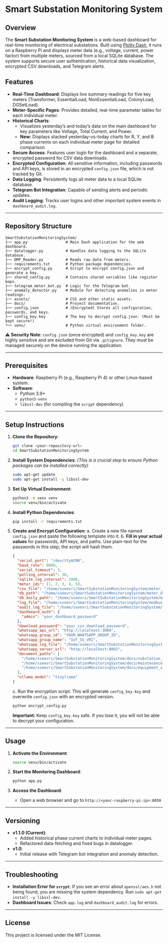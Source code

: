 # Smart Substation Monitoring System

## Overview

The **Smart Substation Monitoring System** is a web-based dashboard for real-time monitoring of electrical substations. Built using [Plotly Dash](https://dash.plotly.com/), it runs on a Raspberry Pi and displays meter data (e.g., voltage, current, power factor) from multiple meters, sourced from a local SQLite database. The system supports secure user authentication, historical data visualization, encrypted CSV downloads, and Telegram alerts.

## Features
- **Real-Time Dashboard**: Displays live summary readings for five key meters (Transformer, EssentialLoad, NonEssentialLoad, ColonyLoad, DGSetLoad).
- **Meter-Specific Pages**: Provides detailed, real-time parameter tables for each individual meter.
- **Historical Charts**:
    - Visualizes yesterday’s and today’s data on the main dashboard for key parameters like Voltage, Total Current, and Power.
    - **New:** Displays stacked yesterday-vs-today charts for R, Y, and B phase currents on each individual meter page for detailed comparison.
- **Secure Access**: Features user login for the dashboard and a separate, encrypted password for CSV data downloads.
- **Encrypted Configuration**: All sensitive information, including passwords and API keys, is stored in an encrypted `config.json` file, which is not tracked by Git.
- **Data Logging**: Persistently logs all meter data to a local SQLite database.
- **Telegram Bot Integration**: Capable of sending alerts and periodic updates.
- **Audit Logging**: Tracks user logins and other important system events in `dashboard_audit.log`.

---

## Repository Structure
```
SmartSubstationMonitoringSystem/
├── app.py                 # Main Dash application for the web dashboard.
├── datalogger.py          # Handles data logging to the SQLite database.
├── DMF_Reader.py          # Reads raw data from meters.
├── requirements.txt       # Python package dependencies.
├── encrypt_config.py      # Script to encrypt config.json and generate a key.
├── shared_config.py       # Contains shared variables like register maps.
├── telegram_meter_bot.py  # Logic for the Telegram bot.
├── anomaly_detector.py    # Module for detecting anomalies in meter readings.
├── assets/                # CSS and other static assets.
├── docs/                  # Project documentation.
├── config.json            # (Encrypted) Stores all configuration, passwords, and keys.
├── config_key.key         # The key to decrypt config.json. (Must be kept secure!)
└── venv/                  # Python virtual environment folder.
```
⚠️ **Security Note**: `config.json` (once encrypted) and `config_key.key` are highly sensitive and are excluded from Git via `.gitignore`. They must be managed securely on the device running the application.

---

## Prerequisites
- **Hardware**: Raspberry Pi (e.g., Raspberry Pi 4) or other Linux-based system.
- **Software**:
  - Python 3.9+
  - `python3-venv`
  - `libssl-dev` (for compiling the `scrypt` dependency)

---

## Setup Instructions

1. **Clone the Repository**:
   ```bash
   git clone <your-repository-url>
   cd SmartSubstationMonitoringSystem
   ```

2. **Install System Dependencies**:
   *(This is a crucial step to ensure Python packages can be installed correctly)*
   ```bash
   sudo apt-get update
   sudo apt-get install -y libssl-dev
   ```

3. **Set Up Virtual Environment**:
   ```bash
   python3 -m venv venv
   source venv/bin/activate
   ```

4. **Install Python Dependencies**:
   ```bash
   pip install -r requirements.txt
   ```

5. **Create and Encrypt Configuration**:
    a. Create a new file named `config.json` and paste the following template into it.
    b. **Fill in your actual values** for passwords, API keys, and paths. Use plain-text for the passwords in this step; the script will hash them.

    ```json
    {
      "serial_port": "/dev/ttyACM0",
      "baud_rate": 9600,
      "serial_timeout": 3,
      "polling_interval": 30,
      "sqlite_log_interval": 1800,
      "meter_ids": [1, 2, 3, 4, 5],
      "csv_file": "/home/sseevri/SmartSubstationMonitoringSystem/meter_data.csv",
      "db_path": "/home/sseevri/SmartSubstationMonitoringSystem/meter_data_1year.db",
      "db_daily_path": "/home/sseevri/SmartSubstationMonitoringSystem/meter_data_daily.db",
      "log_file": "/home/sseevri/SmartSubstationMonitoringSystem/modbus_reader.log",
      "audit_log_file": "/home/sseevri/SmartSubstationMonitoringSystem/dashboard_audit.log",
      "dashboard_auth": {
        "admin": "your_dashboard_password"
      },
      "download_password": "your_csv_download_password",
      "whatsapp_api_url": "http://localhost:3000",
      "whatsapp_group_id": "YOUR_WHATSAPP_GROUP_ID",
      "whatsapp_group_name": "IoT_SS_VRI",
      "whatsapp_log_file": "/home/sseevri/SmartSubstationMonitoringSystem/whatsapp_bot.log",
      "whatsapp_server_url": "http://localhost:8002",
      "document_paths": [
        "/home/sseevri/SmartSubstationMonitoringSystem/docs/substation_manual.pdf",
        "/home/sseevri/SmartSubstationMonitoringSystem/docs/maintenance_procedures.txt",
        "/home/sseevri/SmartSubstationMonitoringSystem/docs/equipment_specs.csv"
      ],
      "ollama_model": "tinyllama"
    }
    ```

    c. Run the encryption script. This will generate `config_key.key` and overwrite `config.json` with an encrypted version.
    ```bash
    python encrypt_config.py
    ```
    **Important:** Keep `config_key.key` safe. If you lose it, you will not be able to decrypt your configuration.

---

## Usage

1. **Activate the Environment**:
   ```bash
   source venv/bin/activate
   ```

2. **Start the Monitoring Dashboard**:
   ```bash
   python app.py
   ```

3. **Access the Dashboard**:
   - Open a web browser and go to `http://<your-raspberry-pi-ip>:8050`

---

## Versioning
- **v1.1.0 (Current)**:
  - Added historical phase current charts to individual meter pages.
  - Refactored data-fetching and fixed bugs in datalogger.
- **v1.0**:
  - Initial release with Telegram bot integration and anomaly detection.

---

## Troubleshooting
- **Installation Error for `scrypt`**: If you see an error about `openssl/aes.h` not being found, you are missing the system dependency. Run `sudo apt-get install -y libssl-dev`.
- **Dashboard Issues**: Check `app.log` and `dashboard_audit.log` for errors.

---

## License
This project is licensed under the MIT License.